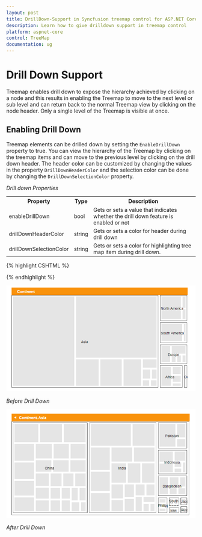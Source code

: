 ```yaml
---
layout: post
title: DrillDown-Support in Syncfusion treemap control for ASP.NET Core 
description: Learn how to give drilldown support in treemap control
platform: aspnet-core
control: TreeMap
documentation: ug
---
```


# Drill Down Support

Treemap enables drill down to expose the hierarchy achieved by clicking on a node and this results in enabling the Treemap to move to the next level or sub level and can return back to the normal Treemap view by clicking on the node header. Only a single level of the Treemap is visible at once.

## Enabling Drill Down

Treemap elements can be drilled down by setting the `EnableDrillDown` property to true. You can view the hierarchy of the Treemap by clicking on the treemap items and can move to the previous level by clicking on the drill down header. The header color can be customized by changing the values in the property `DrillDownHeaderColor` and the selection color can be done by changing the `DrillDownSelectionColor` property.

_Drill down Properties_

<table>
<tr>
<th>
Property</th><th>
Type</th><th>
Description</th></tr>
<tr>
<td>
enableDrillDown</td><td>
bool</td><td>
Gets or sets a value that indicates whether the drill down feature is enabled or not</td></tr>
<tr>
<td>
drillDownHeaderColor</td><td>
string</td><td>
Gets or sets a color for header during drill down</td></tr>
<tr>
<td>
drillDownSelectionColor</td><td>
string</td><td>
Gets or sets a color for highlighting tree map item during drill down.</td></tr>
</table>


{% highlight CSHTML %}

<ej-tree-map id="treemap1" datasource="ViewBag.drillDownData" enable-drill-down="true" drill-down-selection-color="#199DAF" weight-value-path="Population">
<e-levels>
    <e-level group-path="Continent" header-height="25" group-gap="5" show-labels="true"></e-level>
    <e-level group-path="Country" header-height="25" group-gap="0" show-labels="true"></e-level>
    <e-level group-path="Name" header-height="25" group-gap="0" show-labels="true"></e-level>
</e-levels>
</ej-tree-map>

{% endhighlight %}

![](Drill-Down-Support_images/Drill-Down-Support_img1.png)


_Before Drill Down_

![](Drill-Down-Support_images/Drill-Down-Support_img2.png)


_After Drill Down_
